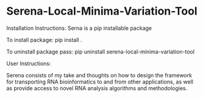 # Serena-Local-Minima-Variation-Tool

Installation Instructions:
Serna is a pip installable package

To install package:
pip install .

To uninstall package pass:
pip uninstall serena-local-minima-variation-tool

User Instructions:

Serena consists of my take and thoughts on how to design the framework for transporting RNA bioinformatics to and from other applications, as well as provide access to novel RNA analysis algorithms and methodologies.
